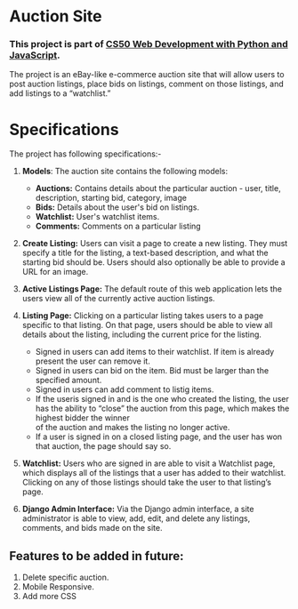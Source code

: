 # Auction Site


### This project is part of [CS50 Web Development with Python and JavaScript](https://cs50.harvard.edu/web/2020/).

The project is an eBay-like e-commerce auction site that will allow users to post auction listings, place bids on listings, comment on those listings, and add listings to a “watchlist.”


# Specifications
The project has following specifications:-
1. **Models**: The auction site contains the following models:
    - **Auctions:** Contains details about the particular auction - user, title, description, starting bid, category, image
    - **Bids:** Details about the user's bid on listings.
    - **Watchlist:** User's watchlist items.
    - **Comments:** Comments on a particular listing


2. **Create Listing:** Users can visit a page to create a new listing. They must specify a title for the listing, a text-based description, and what the starting bid should be. Users should also optionally be able to provide a URL for an image.

3. **Active Listings Page:** The default route of this web application lets the users view all of the currently active auction listings. 

4. **Listing Page:** Clicking on a particular listing takes users to a page specific to that listing. On that page, users should be able to view all details about the listing, including the current price for the listing.
    - Signed in users can add items to their watchlist. If item is already present the user can remove it.
    - Signed in users can bid on the item. Bid must be larger than the specified amount.
    - Signed in users can add comment to listig items.
    - If the useris signed in and is the one who created the listing, the user has the ability to “close” the auction from this page, which makes the highest bidder the winner   
      of the auction and makes the listing no longer active.
    - If a user is signed in on a closed listing page, and the user has won that auction, the page should say so. 

5. **Watchlist:** Users who are signed in are able to visit a Watchlist page, which displays all of the listings that a user has added to their watchlist. Clicking on any of those listings should take the user to that listing’s page.

6. **Django Admin Interface:** Via the Django admin interface, a site administrator is able to view, add, edit, and delete any listings, comments, and bids made on the site.



## Features to be added in future:
1. Delete specific auction.
2. Mobile Responsive.
3. Add more CSS

